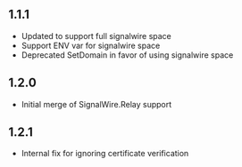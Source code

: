 ## 1.1.1
- Updated to support full signalwire space
- Support ENV var for signalwire space
- Deprecated SetDomain in favor of using signalwire space

## 1.2.0
- Initial merge of SignalWire.Relay support

## 1.2.1
- Internal fix for ignoring certificate verification
